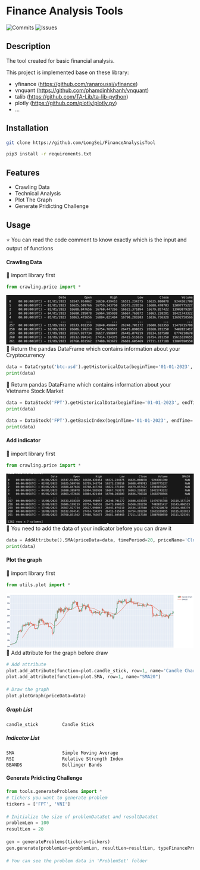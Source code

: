 # Finance Analysis Tools

![Commits](https://badgen.net/github/commits/LongSei/CryptoAnalysisTool)
![Issues](https://badgen.net/github/issues/LongSei/CryptoAnalysisTool)

## Description
The tool created for basic financial analysis. 

This project is implemented base on these library: 
- yfinance (https://github.com/ranaroussi/yfinance)
- vnquant (https://github.com/phamdinhkhanh/vnquant)
- talib (https://github.com/TA-Lib/ta-lib-python)
- plotly (https://github.com/plotly/plotly.py)
- ...

## Installation
```bash
git clone https://github.com/LongSei/FinanceAnalysisTool
```

```bash
pip3 install -r requirements.txt
```

## Features
- Crawling Data
- Technical Analysis
- Plot The Graph
- Generate Pridicting Challenge 

<!-- #### On-chain Analysis
- Tracking crypto wallets (Updating...) -->

## Usage
:star: You can read the code comment to know exactly which is the input and output of functions

#### Crawling Data
:thought_balloon: import library first
``` python
from crawling.price import * 
```
![plot](./img/crawlingData.png)
:thought_balloon: Return the pandas DataFrame which contains information about your Cryptocurrency
``` python
data = DataCrypto('btc-usd').getHistoricalData(beginTime='01-01-2023', endTime='01-01-2023', interval='1d')
print(data)
```

:thought_balloon: Return pandas DataFrame which contains information about your Vietname Stock Market
``` python
data = DataStock('FPT').getHistoricalData(beginTime='01-01-2023', endTime='01-01-2023')
print(data)
```

``` python
data = DataStock('FPT').getBasicIndex(beginTime='01-01-2023', endTime='01-01-2023')
print(data)
```

#### Add indicator
:thought_balloon: import library first
``` python
from crawling.price import *
```

![plot](./img/addAttribute.png)
:thought_balloon: You need to add the data of your indicator before you can draw it
``` python
data = AddAttribute().SMA(priceData=data, timePeriod=20, priceName='Close', columnName='SMA20')
print(data)
```

#### Plot the graph
:thought_balloon: import library first
``` python
from utils.plot import * 
```
![plot](./img/graphPlotting.png)
:thought_balloon: Add attribute for the graph before draw
```python
# Add attribute
plot.add_attribute(function=plot.candle_stick, row=1, name='Candle Chart')
plot.add_attribute(function=plot.SMA, row=1, name="SMA20")

# Draw the graph
plot.plotGraph(priceData=data)
```

##### Graph List
```
candle_stick         Candle Stick
```

##### Indicator List
```
SMA                  Simple Moving Average
RSI                  Relative Strength Index
BBANDS               Bollinger Bands      
```

#### Generate Pridicting Challenge 
```python
from tools.generateProblems import *
# tickers you want to generate problem
tickers = ['FPT', 'VNI']

# Initialize the size of problemDataSet and resultDataSet
problemLen = 100
resultLen = 20

gen = generateProblems(tickers=tickers)
gen.generate(problemLen=problemLen, resultLen=resultLen, typeFinanceProduct='stock')

# You can see the problem data in 'ProblemSet' folder
```